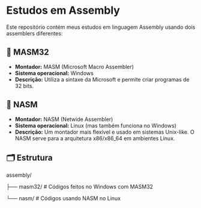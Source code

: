 # Estudos em Assembly

Este repositório contém meus estudos em linguagem Assembly usando dois assemblers diferentes:

## 📌 MASM32

- **Montador:** MASM (Microsoft Macro Assembler)
- **Sistema operacional:** Windows
- **Descrição:** Utiliza a sintaxe da Microsoft e permite criar programas de 32 bits. 

## 📌 NASM

- **Montador:** NASM (Netwide Assembler)
- **Sistema operacional:** Linux (mas também funciona no Windows)
- **Descrição:** Um montador mais flexível e usado em sistemas Unix-like. O NASM serve para a arquitetura x86/x86_64 em ambientes Linux.

## 🗂 Estrutura

assembly/

├── masm32/ # Códigos feitos no Windows com MASM32

└── nasm/ # Códigos usando NASM no Linux
